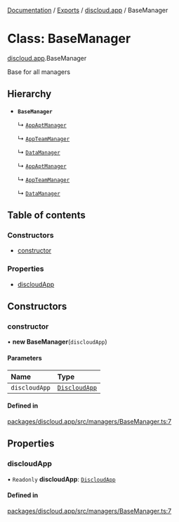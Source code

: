 [Documentation](../README.md) / [Exports](../modules.md) / [discloud.app](../modules/discloud_app.md) / BaseManager

# Class: BaseManager

[discloud.app](../modules/discloud_app.md).BaseManager

Base for all managers

## Hierarchy

- **`BaseManager`**

  ↳ [`AppAptManager`](discloud_app.AppAptManager.md)

  ↳ [`AppTeamManager`](discloud_app.AppTeamManager.md)

  ↳ [`DataManager`](discloud_app.DataManager.md)

  ↳ [`AppAptManager`](discloud_app.AppAptManager.md)

  ↳ [`AppTeamManager`](discloud_app.AppTeamManager.md)

  ↳ [`DataManager`](discloud_app.DataManager.md)

## Table of contents

### Constructors

- [constructor](discloud_app.BaseManager.md#constructor)

### Properties

- [discloudApp](discloud_app.BaseManager.md#discloudapp)

## Constructors

### constructor

• **new BaseManager**(`discloudApp`)

#### Parameters

| Name | Type |
| :------ | :------ |
| `discloudApp` | [`DiscloudApp`](discloud_app.DiscloudApp.md) |

#### Defined in

[packages/discloud.app/src/managers/BaseManager.ts:7](https://github.com/discloud/discloud.app/blob/a142e7d/packages/discloud.app/src/managers/BaseManager.ts#L7)

## Properties

### discloudApp

• `Readonly` **discloudApp**: [`DiscloudApp`](discloud_app.DiscloudApp.md)

#### Defined in

[packages/discloud.app/src/managers/BaseManager.ts:7](https://github.com/discloud/discloud.app/blob/a142e7d/packages/discloud.app/src/managers/BaseManager.ts#L7)
